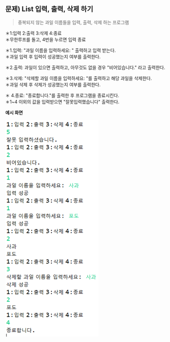 ## 문제) List 입력, 출력, 삭제 하기  

> 중복되지 않는 과일 이름들을 입력, 출력, 삭제 하는 프로그램  

＊1:입력 2:출력 3:삭제 4:종료  
＊무한루프를 돌고, 4번을 누르면 입력 종료    
  
＊1.입력: "과일 이름을 입력하세요: " 출력하고 입력 받는다.  
＊과일 입력 후 입력이 성공했는지 여부를 출력한다.  

＊2.출력: 과일이 있으면 출력하고, 아무것도 없을 경우 "비어있습니다." 라고 출력한다.  

＊3.삭제: "삭제할 과일 이름을 입력하세요: "를 출력하고 해당 과일을 삭제한다.  
＊과일 삭제 후 삭제가 성공했는지 여부를 출력한다.  

＊ 4.종료: "종료합니다."를 출력한 후 프로그램을 종료시킨다.  
＊1~4 이외의 값을 입력받으면 "잘못입력했습니다" 출력한다.  

**예시 화면**  
  
![list_quiz_ex](https://github.com/marobiana/megait_java2_20200817/blob/master/Java2/08_collection_list_quiz/ex02/list_ex.png?raw=true)



